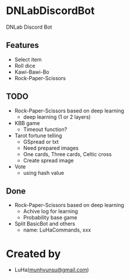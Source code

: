 # DNLabDiscordBot
DNLab Discord Bot

## Features
- Select item
- Roll dice
- Kawi-Bawi-Bo
- Rock-Paper-Scissors

## TODO
- Rock-Paper-Scissors based on deep learning
  - deep learning (1 or 2 layers)
- KBB game
  - Timeout function?
- Tarot fortune telling
  - GSpread or txt
  - Need prepared images
  - One cards, Three cards, Celtic cross
  - Create spread image
- Vote
  - using hash value

## Done
- Rock-Paper-Scissors based on deep learning
  - Achive log for learning
  - Probability base game
- Split BasicBot and others
  - name: LuHaCommands, xxx

# Created by
- LuHa(munhyunsu@gmail.com)
